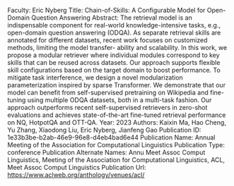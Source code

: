 Faculty: Eric Nyberg
Title: Chain-of-Skills: A Configurable Model for Open-Domain Question Answering
Abstract: The retrieval model is an indispensable component for real-world knowledge-intensive tasks, e.g., open-domain question answering (ODQA). As separate retrieval skills are annotated for different datasets, recent work focuses on customized methods, limiting the model transfer- ability and scalability. In this work, we propose a modular retriever where individual modules correspond to key skills that can be reused across datasets. Our approach supports flexible skill configurations based on the target domain to boost performance. To mitigate task interference, we design a novel modularization parameterization inspired by sparse Transformer. We demonstrate that our model can benefit from self-supervised pretraining on Wikipedia and fine-tuning using multiple ODQA datasets, both in a multi-task fashion. Our approach outperforms recent self-supervised retrievers in zero-shot evaluations and achieves state-of-the-art fine-tuned retrieval performance on NQ, HotpotQA and OTT-QA.
Year: 2023
Authors: Kaixin Ma, Hao Cheng, Yu Zhang, Xiaodong Liu, Eric Nyberg, Jianfeng Gao
Publication ID: 1e33b3be-b2ab-46e9-96e8-d4eb4bad6e44
Publication Name: Annual Meeting of the Association for Computational Linguistics
Publication Type: conference
Publication Alternate Names: Annu Meet Assoc Comput Linguistics, Meeting of the Association for Computational Linguistics, ACL, Meet Assoc Comput Linguistics
Publication Url: https://www.aclweb.org/anthology/venues/acl/
